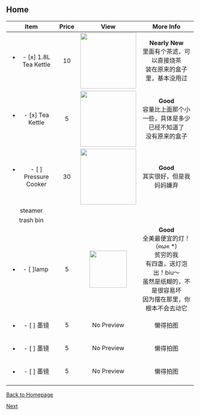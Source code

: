## Home

| Item | Price | View | More Info |
| :--: | :---: | :--: | :-------: |
| <ul><li>- [x] 1.8L Tea Kettle</li></ul> | 10    | <img src="https://images-na.ssl-images-amazon.com/images/I/511BqA5MrYL.jpg" width="150" /> | **Nearly New** <br />里面有个茶滤，可以直接烧茶<br />装在原来的盒子里，基本没用过 |
|<ul><li>- [x] Tea Kettle</li></ul>|5|<img src="https://ws3.sinaimg.cn/large/006tNbRwly1fucpnu7zwej30m80m8gmb.jpg" width="150" />|**Good**<br />容量比上面那个小一些，具体是多少已经不知道了<br />没有原来的盒子|
|<ul><li>- [ ] Pressure Cooker</li></ul>|30|<img src="https://ws3.sinaimg.cn/large/006tNbRwly1fucppmb9rfj30m80m8q3n.jpg" width="150" />|**Good**<br />其实很好，但是我妈妈嫌弃|
|steamer||||
|trash bin||||
|<a herf="https://bit.ly/2Augzj9"><ul><li>- [ ]lamp </li></ul></a>|5|<img src="https://www.ikea.com/PIAimages/0529949_PE646443_S5.JPG" width="100" />|**Good**<br />全美最便宜的灯！(ฅωฅ *)<br />贫穷的我<br />有四盏，送灯泡出！biu～<br />虽然是纸糊的，不是很容易坏<br />因为摆在那里，你根本不会去动它|
|      <ul><li>- [ ] 墨镜</li></ul>       | 5     | No Preview | 懒得拍图 |
|      <ul><li>- [ ] 墨镜</li></ul>       | 5     | No Preview | 懒得拍图 |
|      <ul><li>- [ ] 墨镜</li></ul>       | 5     | No Preview | 懒得拍图 |
|  |  |  |  |



[Back to Homepage](https://github.com/radium0729/Personal-Sale/blob/master/README.md)

[Next](https://github.com/radium0729/Personal-Sale/blob/master/Cosmetics.md)
